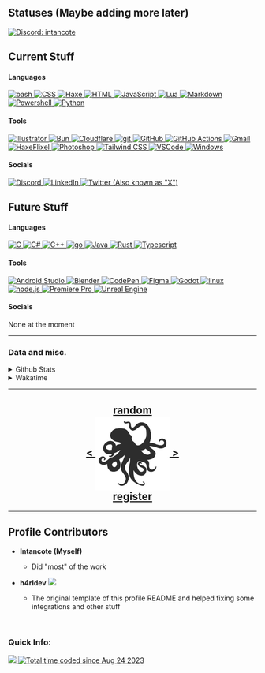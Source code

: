 <!---
intancote/intancote is a ✨ special ✨ repository because its `README.md` (this file) appears on your GitHub profile.
You can click the Preview link to take a look at your changes.
--->

## Statuses (Maybe adding more later)

[![Discord: intancote](https://discord.c99.nl/widget/theme-4/416968141869154304.png)](https://discord.com/users/416968141869154304)

<!--[![last.fm](https://lastfm-recently-played.vercel.app/api?user=intancote&count=1)](https://www.last.fm/user/intancote)
Funny last.fm shiz
--->

## Current Stuff

<h4>Languages</h4>
    <a href="https://en.wikipedia.org/wiki/Bash_(Unix_shell)">
        <img src="https://skillicons.dev/icons?i=bash" alt="bash">
    </a>
    <a href="https://developer.mozilla.org/en-US/docs/Web/CSS">
        <img src="https://skillicons.dev/icons?i=css" alt="CSS">
    </a>
    <a href="https://haxe.org/">
        <img src="https://skillicons.dev/icons?i=haxe" alt="Haxe">
    </a>
    <a href="https://developer.mozilla.org/en-US/docs/Web/HTML">
        <img src="https://skillicons.dev/icons?i=html" alt="HTML">
    </a>
    <a href="https://developer.mozilla.org/en-US/docs/Web/JavaScript">
        <img src="https://skillicons.dev/icons?i=js" alt="JavaScript">
    </a>
    <a href="https://www.lua.org/">
        <img src="https://skillicons.dev/icons?i=lua" alt="Lua">
    </a>
    <a href="https://en.wikipedia.org/wiki/Markdown">
        <img src="https://skillicons.dev/icons?i=md" alt="Markdown">
    </a>
    <a href="https://learn.microsoft.com/en-us/powershell/">
        <img src="https://skillicons.dev/icons?i=powershell" alt="Powershell">
    </a>
    <a href="https://www.python.org/">
        <img src="https://skillicons.dev/icons?i=py" alt="Python">
    </a>

<h4>Tools</h4>
    <a href="https://www.adobe.com/products/illustrator.html">
        <img src="https://skillicons.dev/icons?i=ai" alt="Illustrator">
    </a>
    <a href="https://bun.sh/">
        <img src="https://skillicons.dev/icons?i=bun" alt="Bun">
    </a>
    <a href="https://www.cloudflare.com/">
        <img src="https://skillicons.dev/icons?i=cf" alt="Cloudflare">
    </a>
    <a href="https://git-scm.com/">
        <img src="https://skillicons.dev/icons?i=git" alt="git">
    </a>
    <a href="https://github.com/Intancote/">
        <img src="https://skillicons.dev/icons?i=github" alt="GitHub">
    </a>
    <a href="https://github.com/features/actions">
        <img src="https://skillicons.dev/icons?i=githubactions" alt="GitHub Actions">
    </a>
    <a href="https://mail.google.com/">
        <img src="https://skillicons.dev/icons?i=gmail" alt="Gmail">
    </a>
    <a href="https://haxeflixel.com/">
        <img src="https://skillicons.dev/icons?i=haxeflixel" alt="HaxeFlixel">
    </a>
    <a href="https://www.adobe.com/products/photoshop.html">
        <img src="https://skillicons.dev/icons?i=ps" alt="Photoshop">
    </a>
    <a href="https://tailwindcss.com/">
        <img src="https://skillicons.dev/icons?i=tailwind" alt="Tailwind CSS">
    </a>
    <a href="https://github.com/microsoft/vscode">
        <img src="https://skillicons.dev/icons?i=vscode" alt="VSCode">
    </a>
    <a href="https://www.microsoft.com/en-us/windows/">
        <img src="https://skillicons.dev/icons?i=windows" alt="Windows">
    </a>

<h4>Socials</h4>
    <a href="https://discord.com/users/416968141869154304">
        <img src="https://skillicons.dev/icons?i=discord" alt="Discord">
    </a>
    <a href="https://www.linkedin.com/in/sepand-sadraei-javahery/">
        <img src="https://skillicons.dev/icons?i=linkedin" alt="LinkedIn">
    </a>
    <a href="https://twitter.com/Real_Intancote">
        <img src="https://skillicons.dev/icons?i=twitter" alt='Twitter (Also known as "X")'>
    </a>

<h2>Future Stuff</h2>

<h4>Languages</h4>
    <a href="https://en.wikipedia.org/wiki/C_(programming_language)">
        <img src="https://skillicons.dev/icons?i=c" alt="C" />
    </a>
    <a href="https://learn.microsoft.com/en-us/dotnet/csharp/">
        <img src="https://skillicons.dev/icons?i=cs" alt="C#">
    </a>
    <a href="https://cplusplus.com">
        <img src="https://skillicons.dev/icons?i=cpp" alt="C++" />
    </a>
    <a href="https://go.dev/">
        <img src="https://skillicons.dev/icons?i=go" alt="go" />
    </a>
    <a href="https://java.com">
        <img src="https://skillicons.dev/icons?i=java" alt="Java">
    </a>
    <a href="https://www.rust-lang.org/">
        <img src="https://skillicons.dev/icons?i=rust" alt="Rust">
    </a>
    <a href="https://www.typescriptlang.org/">
        <img src="https://skillicons.dev/icons?i=ts" alt="Typescript">
    </a>

<h4>Tools</h4>
    <a href="https://developer.android.com/studio">
        <img src="https://skillicons.dev/icons?i=androidstudio" alt="Android Studio">
    </a>
    <a href="https://www.blender.org/">
        <img src="https://skillicons.dev/icons?i=blender" alt="Blender">
    </a>
    <a href="https://codepen.io/">
        <img src="https://skillicons.dev/icons?i=codepen" alt="CodePen">
    </a>
    <a href="https://www.figma.com/">
        <img src="https://skillicons.dev/icons?i=figma" alt="Figma">
    </a>
    <a href="https://godotengine.org/">
        <img src="https://skillicons.dev/icons?i=godot" alt="Godot">
    </a>
    <a href="https://www.linuxfoundation.org/">
        <img src="https://skillicons.dev/icons?i=linux" alt="linux">
    </a>
    <a href="https://nodejs.org/">
        <img src="https://skillicons.dev/icons?i=nodejs" alt="node.js">
    </a>
    <a href="https://www.adobe.com/products/premiere.html">
        <img src="https://skillicons.dev/icons?i=pr" alt="Premiere Pro">
    </a>
    <a href="https://www.unrealengine.com/">
        <img src="https://skillicons.dev/icons?i=unreal" alt="Unreal Engine">
    </a>

<h4>Socials</h4>
None at the moment

---

<h3>Data and misc.</h3>

<details>
    <summary>Github Stats</summary>
    <img src="https://github-readme-stats.vercel.app/api?username=Intancote&show=reviews,discussions_started,discussions_answered,prs_merged,prs_merged_percentage&custom_title=Intancote's+GitHub+Stats&show_icons=true&number_format=long&include_all_commits=true&theme=tokyonight&bg_color=00000000" alt="Github Stats">
    <h4></h4>
    <details>
        <summary>Advanced Stats (Github Metrics)</summary>
            <img src= "./github-metrics.svg" alt="My Github Metrics">
    </details>
</details>

<details>
    <summary>Wakatime</summary>
<!--START_SECTION:waka-->

```haxe
From: 23 August 2023 - To: 25 January 2025

Total Time: 108 hrs 21 mins

CSS              20 hrs 13 mins  >>>>=--------------------   18.67 %
Haxe             19 hrs 46 mins  >>>>=--------------------   18.25 %
HTML             16 hrs 7 mins   >>>=---------------------   14.89 %
Markdown         9 hrs 55 mins   >>=----------------------   09.16 %
Bash             9 hrs 9 mins    >>-----------------------   08.45 %
Python           6 hrs 20 mins   >=-----------------------   05.85 %
JavaScript       5 hrs 29 mins   >=-----------------------   05.06 %
YAML             2 hrs 36 mins   =------------------------   02.41 %
Go               2 hrs 31 mins   =------------------------   02.34 %
Lua              2 hrs 14 mins   =------------------------   02.07 %
Astro            2 hrs 12 mins   =------------------------   02.04 %
Other            2 hrs 3 mins    =------------------------   01.89 %
Text             1 hr 26 mins    =------------------------   01.32 %
XML              1 hr 19 mins    =------------------------   01.22 %
Git Config       59 mins         -------------------------   00.91 %
Svelte           53 mins         -------------------------   00.82 %
Rust             52 mins         -------------------------   00.81 %
JSON             50 mins         -------------------------   00.78 %
C                50 mins         -------------------------   00.78 %
Ezhil            30 mins         -------------------------   00.47 %
VBScript         24 mins         -------------------------   00.38 %
TSConfig         14 mins         -------------------------   00.22 %
GLSL             12 mins         -------------------------   00.19 %
Nix              11 mins         -------------------------   00.18 %
Makefile         10 mins         -------------------------   00.17 %
Assembly         8 mins          -------------------------   00.13 %
TypeScript       7 mins          -------------------------   00.12 %
C#               7 mins          -------------------------   00.11 %
TOML             4 mins          -------------------------   00.07 %
Git              4 mins          -------------------------   00.07 %
PowerShell       2 mins          -------------------------   00.04 %
GDScript         2 mins          -------------------------   00.04 %
Brainfuck        2 mins          -------------------------   00.04 %
INI              1 min           -------------------------   00.03 %
ActionScript 3   1 min           -------------------------   00.02 %
Image (svg)      0 secs          -------------------------   00.01 %
CSV              0 secs          -------------------------   00.00 %
```

<!--END_SECTION:waka-->
</details>

---

<h2 align="center">
    <a href=https://octo-ring.com/p/Intancote/random>
            random
    </a>
    <br>
    <a href="https://octo-ring.com/p/Intancote/prev">
        <
    </a>
    <a href="https://octo-ring.com/">
        <img align="center" src=".resources/octopus.svg" height="150px" />
    </a>
    <a href="https://octo-ring.com/p/Intancote/next">
        >
    </a>
    <br>
    <a href="https://octo-ring/register">
            register
    </a>
</h2>

---

<h2 align="left">Profile Contributors</h2>

* **Intancote (Myself)**
    * Did "most" of the work

* **h4rldev**
    <a href="https://github.com/h4rldev">
        <img src="https://komarev.com/ghpvc/?username=h4rldev&color=404eed&style=flat-square"/>
    </a>
    * The original template of this profile README and helped fixing some integrations and other stuff

<br>

### Quick Info:

<a href="https://github.com/Intancote">
    <img src="https://komarev.com/ghpvc/?username=Intancote&color=404eed&style=flat-square"/>
</a>

<a href="https://wakatime.com/@36e9bae9-611b-48d9-bdac-592592cefa3a">
    <img src="https://wakatime.com/badge/user/36e9bae9-611b-48d9-bdac-592592cefa3a.svg?style=flat-square" alt="Total time coded since Aug 24 2023"/>
</a>
